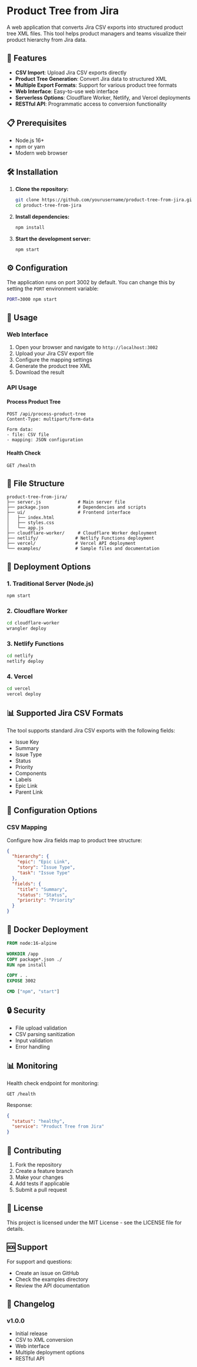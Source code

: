 # Product Tree from Jira

A web application that converts Jira CSV exports into structured product tree XML files. This tool helps product managers and teams visualize their product hierarchy from Jira data.

## 🚀 Features

- **CSV Import**: Upload Jira CSV exports directly
- **Product Tree Generation**: Convert Jira data to structured XML
- **Multiple Export Formats**: Support for various product tree formats
- **Web Interface**: Easy-to-use web interface
- **Serverless Options**: Cloudflare Worker, Netlify, and Vercel deployments
- **RESTful API**: Programmatic access to conversion functionality

## 📋 Prerequisites

- Node.js 16+
- npm or yarn
- Modern web browser

## 🛠️ Installation

1. **Clone the repository:**
   ```bash
   git clone https://github.com/yourusername/product-tree-from-jira.git
   cd product-tree-from-jira
   ```

2. **Install dependencies:**
   ```bash
   npm install
   ```

3. **Start the development server:**
   ```bash
   npm start
   ```

## ⚙️ Configuration

The application runs on port 3002 by default. You can change this by setting the `PORT` environment variable:

```bash
PORT=3000 npm start
```

## 🚀 Usage

### Web Interface

1. Open your browser and navigate to `http://localhost:3002`
2. Upload your Jira CSV export file
3. Configure the mapping settings
4. Generate the product tree XML
5. Download the result

### API Usage

#### Process Product Tree
```http
POST /api/process-product-tree
Content-Type: multipart/form-data

Form data:
- file: CSV file
- mapping: JSON configuration
```

#### Health Check
```http
GET /health
```

## 📁 File Structure

```
product-tree-from-jira/
├── server.js              # Main server file
├── package.json           # Dependencies and scripts
├── ui/                    # Frontend interface
│   ├── index.html
│   ├── styles.css
│   └── app.js
├── cloudflare-worker/     # Cloudflare Worker deployment
├── netlify/              # Netlify Functions deployment
├── vercel/               # Vercel API deployment
└── examples/             # Sample files and documentation
```

## 🚀 Deployment Options

### 1. Traditional Server (Node.js)
```bash
npm start
```

### 2. Cloudflare Worker
```bash
cd cloudflare-worker
wrangler deploy
```

### 3. Netlify Functions
```bash
cd netlify
netlify deploy
```

### 4. Vercel
```bash
cd vercel
vercel deploy
```

## 📊 Supported Jira CSV Formats

The tool supports standard Jira CSV exports with the following fields:
- Issue Key
- Summary
- Issue Type
- Status
- Priority
- Components
- Labels
- Epic Link
- Parent Link

## 🔧 Configuration Options

### CSV Mapping
Configure how Jira fields map to product tree structure:

```json
{
  "hierarchy": {
    "epic": "Epic Link",
    "story": "Issue Type",
    "task": "Issue Type"
  },
  "fields": {
    "title": "Summary",
    "status": "Status",
    "priority": "Priority"
  }
}
```

## 🐳 Docker Deployment

```dockerfile
FROM node:16-alpine

WORKDIR /app
COPY package*.json ./
RUN npm install

COPY . .
EXPOSE 3002

CMD ["npm", "start"]
```

## 🔒 Security

- File upload validation
- CSV parsing sanitization
- Input validation
- Error handling

## 📊 Monitoring

Health check endpoint for monitoring:

```http
GET /health
```

Response:
```json
{
  "status": "healthy",
  "service": "Product Tree from Jira"
}
```

## 🤝 Contributing

1. Fork the repository
2. Create a feature branch
3. Make your changes
4. Add tests if applicable
5. Submit a pull request

## 📄 License

This project is licensed under the MIT License - see the LICENSE file for details.

## 🆘 Support

For support and questions:
- Create an issue on GitHub
- Check the examples directory
- Review the API documentation

## 🔄 Changelog

### v1.0.0
- Initial release
- CSV to XML conversion
- Web interface
- Multiple deployment options
- RESTful API
